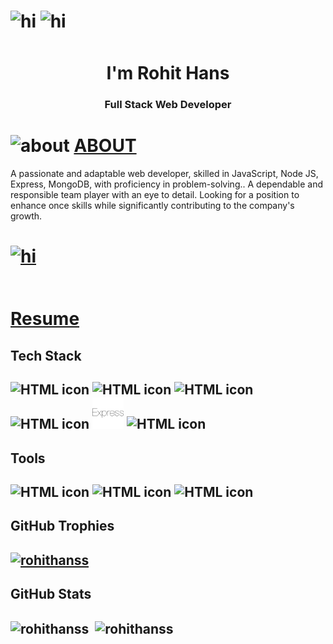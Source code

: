 # <img src='https://i.imgur.com/tSg8DkZ.png' style="height:100px; margin:0 0 10px 0" alt='hi'> <img src='https://i.imgur.com/RWtkQe0.gif' style="height:100px;" alt='hi'>

<!-- ![Profile views](https://gpvc.arturio.dev/rohithanss) -->
<h1 align="center"> I'm Rohit Hans</h1>
<h3 align="center"> Full Stack Web Developer</h3>


# <img src="https://i.imgur.com/OdGds93.png" alt="about" style="height:50px" />  [ABOUT](https://rohithanss.github.io)

A passionate and adaptable web developer, skilled in JavaScript, Node JS, Express, MongoDB, with proficiency in problem-solving.. A dependable and responsible team   player with an eye to detail. Looking for a position to enhance once skills while significantly contributing to the company's growth. 

# <a href="https://rohithanss.github.io" target="_blank" style="height:100px; display:block;"> <img src='https://i.imgur.com/gZeGoUc.png' style="height:50px;" alt='hi'> <a/>  [Resume](https://drive.google.com/file/d/1KgSS-PqvQ1po2f-xC0nlN2TlEEy5MewN/view?usp=share_link)
  
<h2>Tech Stack<h2/>
  
<img src="https://cdn-icons-png.flaticon.com/512/732/732212.png" style="width:50px" alt="HTML icon"/>
<img src="https://cdn-icons-png.flaticon.com/512/732/732190.png" style="width:50px" alt="HTML icon"/>
<img src="https://cdn-icons-png.flaticon.com/512/5968/5968292.png" style="width:50px" alt="HTML icon"/>
<img src="https://www.vectorlogo.zone/logos/nodejs/nodejs-icon.svg" style="width:50px" alt="HTML icon"/>
<img src="https://raw.githubusercontent.com/github/explore/80688e429a7d4ef2fca1e82350fe8e3517d3494d/topics/express/express.png" style="width:50px" alt="HTML icon"/>
<img src="https://cdn.icon-icons.com/icons2/2415/PNG/512/mongodb_original_wordmark_logo_icon_146425.png" style="width:50px" alt="HTML icon"/>

<h2>Tools<h2/>

<img src="https://upload.wikimedia.org/wikipedia/commons/thumb/9/9a/Visual_Studio_Code_1.35_icon.svg/768px-Visual_Studio_Code_1.35_icon.svg.png?20210804221519" style="width:50px" alt="HTML icon"/>
<img src="https://git-scm.com/images/logos/logomark-orange@2x.png" style="width:50px" alt="HTML icon"/>
<img src="https://github.githubassets.com/images/modules/logos_page/GitHub-Mark.png" style="width:50px" alt="HTML icon"/>

<h2> GitHub Trophies <h2/>
  
<p align="left"> <a href="https://github.com/ryo-ma/github-profile-trophy"><img src="https://github-profile-trophy.vercel.app/?username=rohithanss" alt="rohithanss" /></a> </p>
  
<h2> GitHub Stats <h2/>
  
<img align="center" src="https://github-readme-stats.vercel.app/api?username=rohithanss&show_icons=true&locale=en" alt="rohithanss" style="margin-right:10px; width:45%"/><img align="center" src="https://github-readme-streak-stats.herokuapp.com/?user=rohithanss&" alt="rohithanss" style="width:45%"/>
